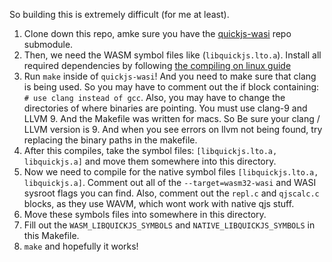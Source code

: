So building this is extremely difficult (for me at least).

1. Clone down this repo, amke sure you have the [quickjs-wasi](https://github.com/dip-proto/quickjs-wasi) repo submodule.
2. Then, we need the WASM symbol files like (`libquickjs.lto.a`). Install all required dependencies by following [the compiling on linux guide](https://github.com/bytecodealliance/lucet/blob/master/docs/src/Compiling-on-Linux.md#installation-on-any-recent-linux-system-using-the-base-compiler)
3. Run `make` inside of `quickjs-wasi`! And you need to make sure that clang is being used. So you may have to comment out the if block containing: `# use clang instead of gcc`. Also, you may have to change the directories of where binaries are pointing. You must use clang-9 and LLVM 9. And the Makefile was written for macs. So Be sure your clang / LLVM version is 9. And when you see errors on llvm not being found, try replacing the binary paths in the makefile.
4. After this compiles, take the symbol files: `[libquickjs.lto.a, libquickjs.a]` and move them somewhere into this directory.
5. Now we need to compile for the native symbol files `[libquickjs.lto.a, libquickjs.a]`. Comment out all of the `--target=wasm32-wasi` and WASI sysroot flags you can find. Also, comment out the `repl.c` and `qjscalc.c` blocks, as they use WAVM, which wont work with native qjs stuff.
6. Move these symbols files into somewhere in this directory.
7. Fill out the `WASM_LIBQUICKJS_SYMBOLS` and `NATIVE_LIBQUICKJS_SYMBOLS` in this Makefile.
8. `make` and hopefully it works!
